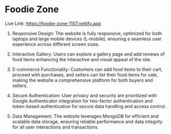 # Foodie Zone

Live Link: https://foodie-zone-1107.netlify.app

1. Responsive Design: The website is fully responsive, optimized for both laptops and large mobile devices (L-mobile), ensuring a seamless user experience across different screen sizes.

2. Interactive Gallery: Users can explore a gallery page and add reviews of food items enhancing the interactive and visual appeal of the site.

3. E-commerce Functionality: Customers can add food items to their cart, proceed with purchases, and sellers can list their food items for sale, making the website a comprehensive platform for both buyers and sellers.

4. Secure Authentication: User privacy and security are prioritized with Google Authenticator integration for two-factor authentication and token-based authentication for secure data handling and access control.

5. Data Management: The website leverages MongoDB for efficient and scalable data storage, ensuring reliable performance and data integrity for all user interactions and transactions.
